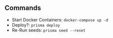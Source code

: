 ## Commands
* Start Docker Containers: `docker-compose up -d`
* Deploy?: `prisma deploy`
* Re-Run seeds: `prisma seed --reset`
